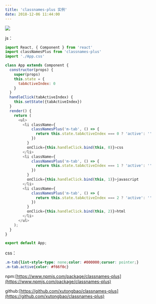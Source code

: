 ```yaml
---
title: 'classnames-plus 实例'
date: 2018-12-06 11:44:00
---   
```

![](https://img-blog.csdnimg.cn/20181206114218146.gif)

js：

```javascript
import React, { Component } from 'react'
import classNamesPlus from 'classnames-plus'
import './App.css'

class App extends Component {
  constructor(props) {
    super(props)
    this.state = {
      tabActiveIndex: 0
    }
  } 
  handleClick(tabActiveIndex) {
    this.setState({tabActiveIndex})
  } 
  render() {
    return (
      <ul>
        <li className={
            classNamesPlus('m-tab', () => {
              return this.state.tabActiveIndex === 0 ? 'active': ''
            })
          } 
          onClick={this.handleClick.bind(this, 0)}>css
        </li>
        <li className={
            classNamesPlus('m-tab', () => {
              return this.state.tabActiveIndex === 1 ? 'active': ''
            })
          } 
          onClick={this.handleClick.bind(this, 1)}>javascript
        </li> 
        <li className={
            classNamesPlus('m-tab', () => {
              return this.state.tabActiveIndex === 2 ? 'active': ''
            })
          } 
          onClick={this.handleClick.bind(this, 2)}>html
        </li>                
      </ul>
    );
  }
}

export default App;
```

css：

```css
.m-tab{list-style-type: none;color: #000000;cursor: pointer;}
.m-tab.active{color: #f66f0c}
```

npm:[https://www.npmjs.com/package/classnames-plus](https://www.npmjs.com/package/classnames-plus)

github:[https://github.com/xutongbao/classnames-plus](https://github.com/xutongbao/classnames-plus)